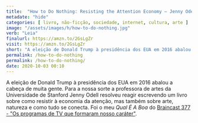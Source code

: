 ```yaml
---
title:  "How to Do Nothing: Resisting the Attention Economy — Jenny Odell"
metadate: "hide"
categories: [ livro, não-ficção, sociedade, internet, cultura, arte ]
image: "/assets/images/h/how-to-do-nothing.jpg"
verb: "Leia"
finalurl: https://amzn.to/2GsLgZr
visit: https://amzn.to/2GsLgZr
short: "A eleição de Donald Trump à presidência dos EUA em 2016 abalou a cabeça de muita gente. Para a nossa sorte a professora de artes da Universidade de Stanford Jenny Odell resolveu reagir escrevendo um livro sobre como resistir à economia da atenção, mas também sobre arte, natureza e como tudo se conecta."
permalink: /how-to-do-nothing
permalink: /how-to-do-nothing/
date: 2020-10-03 00:10
---
```

A eleição de Donald Trump à presidência dos EUA em 2016 abalou a cabeça de muita gente. Para a nossa sorte a professora de artes da Universidade de Stanford Jenny Odell resolveu reagir escrevendo um livro sobre como resistir à economia da atenção, mas também sobre arte, natureza e como tudo se conecta. Foi o meu *Qual É A Boa* do [Braincast 377 - "Os programas de TV que formaram nosso caráter"](https://www.b9.com.br/shows/braincast/braincast-377-os-programas-de-tv-que-formaram-nosso-carater/).  